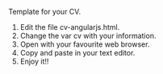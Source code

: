 Template for your CV.

1) Edit the file cv-angularjs.html.<br>
2) Change the var cv with your information.
3) Open with your favourite web browser.
4) Copy and paste in your text editor.
5) Enjoy it!!

